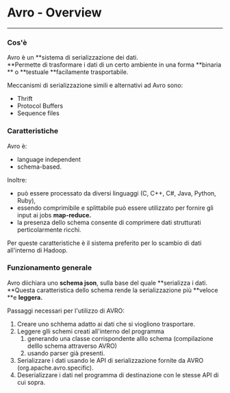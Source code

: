 # Avro - Overview

---

### Cos'è

Avro è un **sistema di serializzazione dei dati.      
**Permette di trasformare i dati di un certo ambiente in una forma **binaria ** o **testuale **facilamente trasportabile.

Meccanismi di serializzazione simili e alternativi ad Avro sono:

* Thrift
* Protocol Buffers
* Sequence files

### Caratteristiche

Avro è:

* language independent
* schema-based.

Inoltre:

* può essere processato da diversi linguaggi \(C, C++, C\#, Java, Python, Ruby\),
* essendo comprimibile e splittabile può essere utilizzato per fornire gli input ai jobs **map-reduce.**
* la presenza dello schema consente di comprimere dati strutturati perticolarmente ricchi.

Per queste caratteristiche è il sistema preferito per lo scambio di dati all'interno di Hadoop.

### Funzionamento generale

Avro diichiara uno **schema json**, sulla base del quale **serializza i dati.      
**Questa caratteristica dello schema rende la serializzazione più **veloce **e **leggera.**

Passaggi necessari per l'utilizzo di AVRO:

1. Creare uno schhema adatto ai dati che si viogliono trasportare.
2. Leggere glli schemi creati all'interno del programma
   1. generando una classe corrispondente alllo schema \(compilazione delllo schema attraverso AVRO\)
   2. usando parser già presenti.
3. Serializzare i dati usando le API di serializzazione fornite da AVRO \(org.apache.avro.specific\).
4. Deserializzare i dati nel programma di destinazione con le stesse API di cui sopra.



